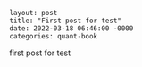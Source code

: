 ```shell
layout: post
title: "First post for test"
date: 2022-03-18 06:46:00 -0000
categories: quant-book
```



first post for test